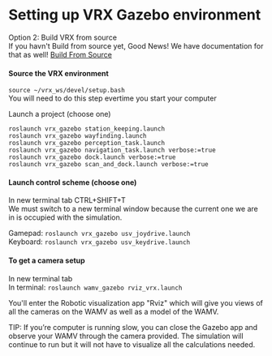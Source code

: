 # Setting up VRX Gazebo environment  
Option 2: Build VRX from source  
If you havn't Build from source yet, Good News! We have documentation for that as well! [Build From Source](https://github.com/riplaboratory/Kanaloa/blob/master/Documentation/Software/RobotX-Simulation/readme.md)


#### Source the VRX environment

``` source ~/vrx_ws/devel/setup.bash ```  
You will need to do this step evertime you start your computer

Launch a project (choose one)

```
roslaunch vrx_gazebo station_keeping.launch
roslaunch vrx_gazebo wayfinding.launch
roslaunch vrx_gazebo perception_task.launch
roslaunch vrx_gazebo navigation_task.launch verbose:=true
roslaunch vrx_gazebo dock.launch verbose:=true
roslaunch vrx_gazebo scan_and_dock.launch verbose:=true
```

#### Launch control scheme (choose one)
In new terminal tab CTRL+SHIFT+T  
We must switch to a new terminal window because the current one we are in is occupied with the simulation.

Gamepad: ```roslaunch vrx_gazebo usv_joydrive.launch```  
Keyboard: ```roslaunch vrx_gazebo usv_keydrive.launch```

#### To get a camera setup
In new terminal tab  
In terminal:
```roslaunch wamv_gazebo rviz_vrx.launch```

You'll enter the Robotic visualization app "Rviz" which will give you views of all the cameras on the WAMV as well as a model of the WAMV.

TIP: If you’re computer is running slow, you can close the Gazebo app and observe your WAMV through the camera provided. The simulation will continue to run but it will not have to visualize all the calculations needed.
